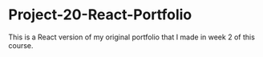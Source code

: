 # Project-20-React-Portfolio

This is a React version of my original portfolio that I made in week 2 of this course.

